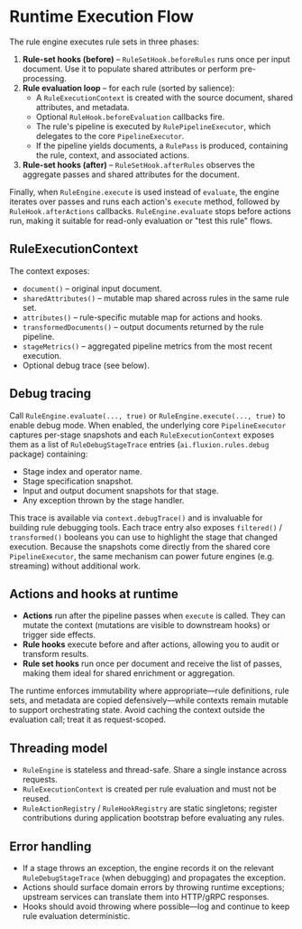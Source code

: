 # Runtime Execution Flow

The rule engine executes rule sets in three phases:

1. **Rule-set hooks (before)** – `RuleSetHook.beforeRules` runs once per input document. Use it to populate shared attributes or perform pre-processing.
2. **Rule evaluation loop** – for each rule (sorted by salience):
   - A `RuleExecutionContext` is created with the source document, shared attributes, and metadata.
   - Optional `RuleHook.beforeEvaluation` callbacks fire.
   - The rule's pipeline is executed by `RulePipelineExecutor`, which delegates to the core `PipelineExecutor`.
   - If the pipeline yields documents, a `RulePass` is produced, containing the rule, context, and associated actions.
3. **Rule-set hooks (after)** – `RuleSetHook.afterRules` observes the aggregate passes and shared attributes for the document.

Finally, when `RuleEngine.execute` is used instead of `evaluate`, the engine iterates over passes and runs each action's `execute` method, followed by `RuleHook.afterActions` callbacks. `RuleEngine.evaluate` stops before actions run, making it suitable for read-only evaluation or "test this rule" flows.

## RuleExecutionContext

The context exposes:

- `document()` – original input document.
- `sharedAttributes()` – mutable map shared across rules in the same rule set.
- `attributes()` – rule-specific mutable map for actions and hooks.
- `transformedDocuments()` – output documents returned by the rule pipeline.
- `stageMetrics()` – aggregated pipeline metrics from the most recent execution.
- Optional debug trace (see below).

## Debug tracing

Call `RuleEngine.evaluate(..., true)` or `RuleEngine.execute(..., true)` to enable debug mode. When enabled, the underlying core `PipelineExecutor` captures per-stage snapshots and each `RuleExecutionContext` exposes them as a list of `RuleDebugStageTrace` entries (`ai.fluxion.rules.debug` package) containing:

- Stage index and operator name.
- Stage specification snapshot.
- Input and output document snapshots for that stage.
- Any exception thrown by the stage handler.

This trace is available via `context.debugTrace()` and is invaluable for building rule debugging tools. Each trace entry also exposes `filtered()` / `transformed()` booleans you can use to highlight the stage that changed execution. Because the snapshots come directly from the shared core `PipelineExecutor`, the same mechanism can power future engines (e.g. streaming) without additional work.

## Actions and hooks at runtime

- **Actions** run after the pipeline passes when `execute` is called. They can mutate the context (mutations are visible to downstream hooks) or trigger side effects.
- **Rule hooks** execute before and after actions, allowing you to audit or transform results.
- **Rule set hooks** run once per document and receive the list of passes, making them ideal for shared enrichment or aggregation.

The runtime enforces immutability where appropriate—rule definitions, rule sets, and metadata are copied defensively—while contexts remain mutable to support orchestrating state. Avoid caching the context outside the evaluation call; treat it as request-scoped.

## Threading model

- `RuleEngine` is stateless and thread-safe. Share a single instance across requests.
- `RuleExecutionContext` is created per rule evaluation and must not be reused.
- `RuleActionRegistry` / `RuleHookRegistry` are static singletons; register contributions during application bootstrap before evaluating any rules.

## Error handling

- If a stage throws an exception, the engine records it on the relevant `RuleDebugStageTrace` (when debugging) and propagates the exception.
- Actions should surface domain errors by throwing runtime exceptions; upstream services can translate them into HTTP/gRPC responses.
- Hooks should avoid throwing where possible—log and continue to keep rule evaluation deterministic.
